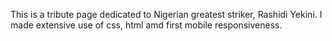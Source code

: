 This is a tribute page dedicated to Nigerian greatest striker, Rashidi Yekini.
I made extensive use of css, html amd first mobile responsiveness.